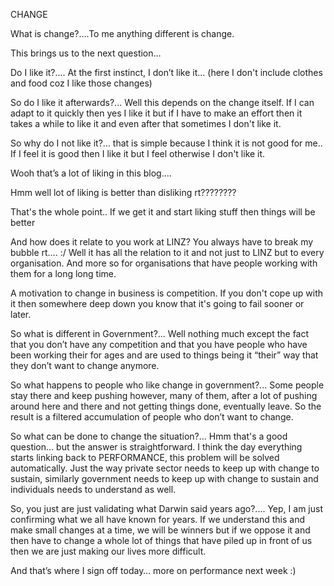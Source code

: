 CHANGE

What is change?....To me anything different is change. 

This brings us to the next question…

Do I like it?.... At the first instinct, I don’t like it… (here I don't include clothes and food coz I like those changes)

So do I like it afterwards?... Well this depends on the change itself. If I can adapt to it quickly then yes I like it but if I have to make an effort then it takes a while to like it and even after that sometimes I don't like it.

So why do I not like it?... that is simple because I think it is not good for me.. If I feel it is good then I like it but I feel otherwise I don't like it.

Wooh that’s a lot of liking in this blog….

Hmm well lot of liking is better than disliking rt????????

That's the whole point.. If we get it and start liking stuff then things will be better

And how does it relate to you work at LINZ?
You always have to break my bubble rt…. :/
Well it has all the relation to it and not just to LINZ but to every organisation.
And more so for organisations that have people working with them for a long long time.

A motivation to change in business is competition. If you don't cope up with it then somewhere deep down you know that it's going to fail sooner or later.

So what is different in Government?...  Well nothing much except the fact that you don’t have any competition and that you have people who have been working their for ages and are used to things being it “their” way that they don’t want to change anymore.

So what happens to people who like change in government?... Some people stay there and keep pushing however, many of them, after a lot of pushing around here and there and not getting things done, eventually leave. 
So the result is a filtered accumulation of people who don’t want to change.

So what can be done to change the situation?... Hmm that's a good question… but the answer is straightforward. I think the day everything starts linking back to PERFORMANCE, this problem will be solved automatically.
Just the way private sector needs to keep up with change to sustain, similarly government needs to keep up with change to sustain and individuals needs to understand as well.

So, you just are just validating what Darwin said years ago?.... Yep,  I am just confirming what we  all have known for years. 
If we understand this and make small changes at a time, we will be winners but if we oppose it and then have to change a whole lot of things that have piled up in front of us then we are just making our lives more difficult.

And that’s where I sign off today… more on performance next week :)




